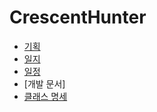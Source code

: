 # CrescentHunter

- [기획](https://github.com/jljl73/CrescentHunter/blob/main/Document/%EA%B8%B0%ED%9A%8D.md)
- [일지](https://github.com/jljl73/CrescentHunter/blob/main/Document/%EC%9D%BC%EC%A7%80.md)
- [일정](https://docs.google.com/spreadsheets/d/10sfGM2t-0CPP_zLBCC16jleTLPl2t9nS2iOWkUqUfn8/edit?usp=sharing)
- [개발 문서]
- [클래스 명세](https://github.com/jljl73/CrescentHunter/blob/main/Document/%ED%81%B4%EB%9E%98%EC%8A%A4%20%EB%AA%85%EC%84%B8.md)
